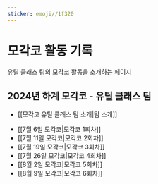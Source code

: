 ```yaml
---
sticker: emoji//1f320
---
```

# 모각코 활동 기록
유틸 클래스 팀의 모각코 활동을 소개하는 페이지


## 2024년 하계 모각코 - 유틸 클래스 팀
* [[모각코 유틸 클래스 팀 소개|팀 소개]]
- [[7월 6일 모각코|모각코 1회차]]
- [[7월 11일 모각코|모각코 2회차]]
- [[7월 19일 모각코|모각코 3회차]]
- [[7월 26일 모각코|모각코 4회차]]
- [[8월 2일 모각코|모각코 5회차]]
- [[8월 9일 모각코|모각코 6회차]]